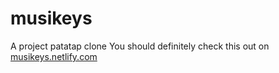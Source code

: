 # musikeys
A project patatap clone
You should definitely check this out on [musikeys.netlify.com](https://musikeys.netlify.com/)
